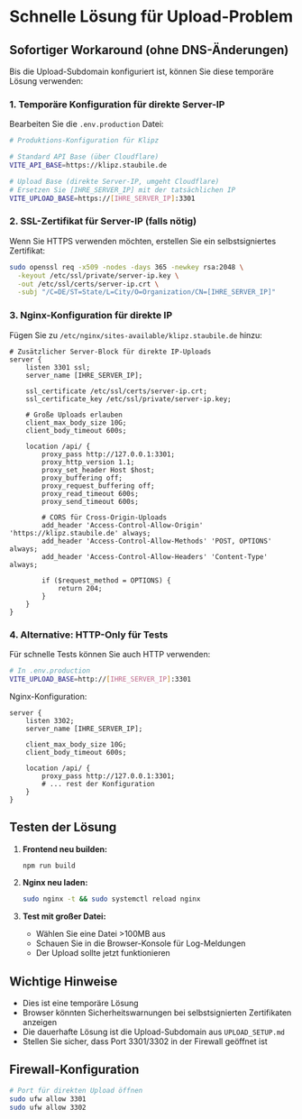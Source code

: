 # Schnelle Lösung für Upload-Problem

## Sofortiger Workaround (ohne DNS-Änderungen)

Bis die Upload-Subdomain konfiguriert ist, können Sie diese temporäre Lösung verwenden:

### 1. Temporäre Konfiguration für direkte Server-IP

Bearbeiten Sie die `.env.production` Datei:

```bash
# Produktions-Konfiguration für Klipz

# Standard API Base (über Cloudflare)
VITE_API_BASE=https://klipz.staubile.de

# Upload Base (direkte Server-IP, umgeht Cloudflare)
# Ersetzen Sie [IHRE_SERVER_IP] mit der tatsächlichen IP
VITE_UPLOAD_BASE=https://[IHRE_SERVER_IP]:3301
```

### 2. SSL-Zertifikat für Server-IP (falls nötig)

Wenn Sie HTTPS verwenden möchten, erstellen Sie ein selbstsigniertes Zertifikat:

```bash
sudo openssl req -x509 -nodes -days 365 -newkey rsa:2048 \
  -keyout /etc/ssl/private/server-ip.key \
  -out /etc/ssl/certs/server-ip.crt \
  -subj "/C=DE/ST=State/L=City/O=Organization/CN=[IHRE_SERVER_IP]"
```

### 3. Nginx-Konfiguration für direkte IP

Fügen Sie zu `/etc/nginx/sites-available/klipz.staubile.de` hinzu:

```nginx
# Zusätzlicher Server-Block für direkte IP-Uploads
server {
    listen 3301 ssl;
    server_name [IHRE_SERVER_IP];

    ssl_certificate /etc/ssl/certs/server-ip.crt;
    ssl_certificate_key /etc/ssl/private/server-ip.key;

    # Große Uploads erlauben
    client_max_body_size 10G;
    client_body_timeout 600s;

    location /api/ {
        proxy_pass http://127.0.0.1:3301;
        proxy_http_version 1.1;
        proxy_set_header Host $host;
        proxy_buffering off;
        proxy_request_buffering off;
        proxy_read_timeout 600s;
        proxy_send_timeout 600s;

        # CORS für Cross-Origin-Uploads
        add_header 'Access-Control-Allow-Origin' 'https://klipz.staubile.de' always;
        add_header 'Access-Control-Allow-Methods' 'POST, OPTIONS' always;
        add_header 'Access-Control-Allow-Headers' 'Content-Type' always;
        
        if ($request_method = OPTIONS) {
            return 204;
        }
    }
}
```

### 4. Alternative: HTTP-Only für Tests

Für schnelle Tests können Sie auch HTTP verwenden:

```bash
# In .env.production
VITE_UPLOAD_BASE=http://[IHRE_SERVER_IP]:3301
```

Nginx-Konfiguration:
```nginx
server {
    listen 3302;
    server_name [IHRE_SERVER_IP];

    client_max_body_size 10G;
    client_body_timeout 600s;

    location /api/ {
        proxy_pass http://127.0.0.1:3301;
        # ... rest der Konfiguration
    }
}
```

## Testen der Lösung

1. **Frontend neu builden:**
   ```bash
   npm run build
   ```

2. **Nginx neu laden:**
   ```bash
   sudo nginx -t && sudo systemctl reload nginx
   ```

3. **Test mit großer Datei:**
   - Wählen Sie eine Datei >100MB aus
   - Schauen Sie in die Browser-Konsole für Log-Meldungen
   - Der Upload sollte jetzt funktionieren

## Wichtige Hinweise

- Dies ist eine temporäre Lösung
- Browser könnten Sicherheitswarnungen bei selbstsignierten Zertifikaten anzeigen
- Die dauerhafte Lösung ist die Upload-Subdomain aus `UPLOAD_SETUP.md`
- Stellen Sie sicher, dass Port 3301/3302 in der Firewall geöffnet ist

## Firewall-Konfiguration

```bash
# Port für direkten Upload öffnen
sudo ufw allow 3301
sudo ufw allow 3302